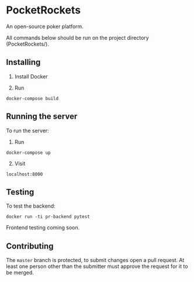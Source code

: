 # PocketRockets
An open-source poker platform.

All commands below should be run on the project directory (PocketRockets/).

## Installing
1. Install Docker

2. Run

```
docker-compose build
```

## Running the server
To run the server:

1. Run

```
docker-compose up
```

2. Visit

```
localhost:8000
```

## Testing
To test the backend:

```
docker run -ti pr-backend pytest
```

Frontend testing coming soon.

## Contributing
The `master` branch is protected, to submit changes open a pull request. At least one person other than the submitter must approve the request for it to be merged.
